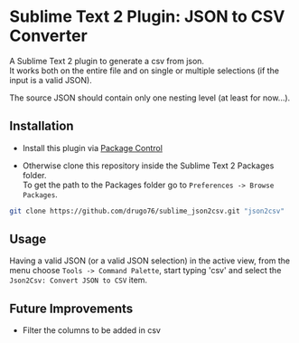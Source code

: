 # Sublime Text 2 Plugin: JSON to CSV Converter

A Sublime Text 2 plugin to generate a csv from json.  
It works both on the entire file and on single or multiple selections (if the input is a valid JSON).

The source JSON should contain only one nesting level (at least for now...).

## Installation

- Install this plugin via [Package Control](http://wbond.net/sublime_packages/package_control)

- Otherwise clone this repository inside the Sublime Text 2 Packages folder.  
To get the path to the Packages folder go to `Preferences -> Browse Packages`.
```` bash
git clone https://github.com/drugo76/sublime_json2csv.git "json2csv"
````

## Usage

Having a valid JSON (or a valid JSON selection) in the active view, from the menu choose `Tools -> Command Palette`, start typing 'csv' and select the `Json2Csv: Convert JSON to CSV` item.

## Future Improvements

- Filter the columns to be added in csv
